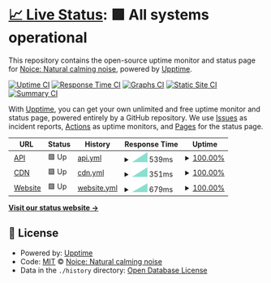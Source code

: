 # [📈 Live Status](https://status.trynoice.com): <!--live status--> **🟩 All systems operational**

This repository contains the open-source uptime monitor and status page for [Noice: Natural calming noise](https://trynoice.com), powered by [Upptime](https://github.com/upptime/upptime).

[![Uptime CI](https://github.com/trynoice/status/workflows/Uptime%20CI/badge.svg)](https://github.com/trynoice/status/actions?query=workflow%3A%22Uptime+CI%22)
[![Response Time CI](https://github.com/trynoice/status/workflows/Response%20Time%20CI/badge.svg)](https://github.com/trynoice/status/actions?query=workflow%3A%22Response+Time+CI%22)
[![Graphs CI](https://github.com/trynoice/status/workflows/Graphs%20CI/badge.svg)](https://github.com/trynoice/status/actions?query=workflow%3A%22Graphs+CI%22)
[![Static Site CI](https://github.com/trynoice/status/workflows/Static%20Site%20CI/badge.svg)](https://github.com/trynoice/status/actions?query=workflow%3A%22Static+Site+CI%22)
[![Summary CI](https://github.com/trynoice/status/workflows/Summary%20CI/badge.svg)](https://github.com/trynoice/status/actions?query=workflow%3A%22Summary+CI%22)

With [Upptime](https://upptime.js.org), you can get your own unlimited and free uptime monitor and status page, powered entirely by a GitHub repository. We use [Issues](https://github.com/trynoice/status/issues) as incident reports, [Actions](https://github.com/trynoice/status/actions) as uptime monitors, and [Pages](https://status.trynoice.com) for the status page.

<!--start: status pages-->
<!-- This summary is generated by Upptime (https://github.com/upptime/upptime) -->
<!-- Do not edit this manually, your changes will be overwritten -->
<!-- prettier-ignore -->
| URL | Status | History | Response Time | Uptime |
| --- | ------ | ------- | ------------- | ------ |
| <img alt="" src="https://favicons.githubusercontent.com/api.trynoice.com" height="13"> [API](https://api.trynoice.com/health) | 🟩 Up | [api.yml](https://github.com/trynoice/status/commits/HEAD/history/api.yml) | <details><summary><img alt="Response time graph" src="./graphs/api/response-time-week.png" height="20"> 539ms</summary><br><a href="https://status.trynoice.com/history/api"><img alt="Response time 539" src="https://img.shields.io/endpoint?url=https%3A%2F%2Fraw.githubusercontent.com%2Ftrynoice%2Fstatus%2FHEAD%2Fapi%2Fapi%2Fresponse-time.json"></a><br><a href="https://status.trynoice.com/history/api"><img alt="24-hour response time 539" src="https://img.shields.io/endpoint?url=https%3A%2F%2Fraw.githubusercontent.com%2Ftrynoice%2Fstatus%2FHEAD%2Fapi%2Fapi%2Fresponse-time-day.json"></a><br><a href="https://status.trynoice.com/history/api"><img alt="7-day response time 539" src="https://img.shields.io/endpoint?url=https%3A%2F%2Fraw.githubusercontent.com%2Ftrynoice%2Fstatus%2FHEAD%2Fapi%2Fapi%2Fresponse-time-week.json"></a><br><a href="https://status.trynoice.com/history/api"><img alt="30-day response time 539" src="https://img.shields.io/endpoint?url=https%3A%2F%2Fraw.githubusercontent.com%2Ftrynoice%2Fstatus%2FHEAD%2Fapi%2Fapi%2Fresponse-time-month.json"></a><br><a href="https://status.trynoice.com/history/api"><img alt="1-year response time 539" src="https://img.shields.io/endpoint?url=https%3A%2F%2Fraw.githubusercontent.com%2Ftrynoice%2Fstatus%2FHEAD%2Fapi%2Fapi%2Fresponse-time-year.json"></a></details> | <details><summary><a href="https://status.trynoice.com/history/api">100.00%</a></summary><a href="https://status.trynoice.com/history/api"><img alt="All-time uptime 100.00%" src="https://img.shields.io/endpoint?url=https%3A%2F%2Fraw.githubusercontent.com%2Ftrynoice%2Fstatus%2FHEAD%2Fapi%2Fapi%2Fuptime.json"></a><br><a href="https://status.trynoice.com/history/api"><img alt="24-hour uptime 100.00%" src="https://img.shields.io/endpoint?url=https%3A%2F%2Fraw.githubusercontent.com%2Ftrynoice%2Fstatus%2FHEAD%2Fapi%2Fapi%2Fuptime-day.json"></a><br><a href="https://status.trynoice.com/history/api"><img alt="7-day uptime 100.00%" src="https://img.shields.io/endpoint?url=https%3A%2F%2Fraw.githubusercontent.com%2Ftrynoice%2Fstatus%2FHEAD%2Fapi%2Fapi%2Fuptime-week.json"></a><br><a href="https://status.trynoice.com/history/api"><img alt="30-day uptime 100.00%" src="https://img.shields.io/endpoint?url=https%3A%2F%2Fraw.githubusercontent.com%2Ftrynoice%2Fstatus%2FHEAD%2Fapi%2Fapi%2Fuptime-month.json"></a><br><a href="https://status.trynoice.com/history/api"><img alt="1-year uptime 100.00%" src="https://img.shields.io/endpoint?url=https%3A%2F%2Fraw.githubusercontent.com%2Ftrynoice%2Fstatus%2FHEAD%2Fapi%2Fapi%2Fuptime-year.json"></a></details>
| <img alt="" src="https://favicons.githubusercontent.com/cdn.trynoice.com" height="13"> [CDN](https://cdn.trynoice.com/health) | 🟩 Up | [cdn.yml](https://github.com/trynoice/status/commits/HEAD/history/cdn.yml) | <details><summary><img alt="Response time graph" src="./graphs/cdn/response-time-week.png" height="20"> 351ms</summary><br><a href="https://status.trynoice.com/history/cdn"><img alt="Response time 351" src="https://img.shields.io/endpoint?url=https%3A%2F%2Fraw.githubusercontent.com%2Ftrynoice%2Fstatus%2FHEAD%2Fapi%2Fcdn%2Fresponse-time.json"></a><br><a href="https://status.trynoice.com/history/cdn"><img alt="24-hour response time 351" src="https://img.shields.io/endpoint?url=https%3A%2F%2Fraw.githubusercontent.com%2Ftrynoice%2Fstatus%2FHEAD%2Fapi%2Fcdn%2Fresponse-time-day.json"></a><br><a href="https://status.trynoice.com/history/cdn"><img alt="7-day response time 351" src="https://img.shields.io/endpoint?url=https%3A%2F%2Fraw.githubusercontent.com%2Ftrynoice%2Fstatus%2FHEAD%2Fapi%2Fcdn%2Fresponse-time-week.json"></a><br><a href="https://status.trynoice.com/history/cdn"><img alt="30-day response time 351" src="https://img.shields.io/endpoint?url=https%3A%2F%2Fraw.githubusercontent.com%2Ftrynoice%2Fstatus%2FHEAD%2Fapi%2Fcdn%2Fresponse-time-month.json"></a><br><a href="https://status.trynoice.com/history/cdn"><img alt="1-year response time 351" src="https://img.shields.io/endpoint?url=https%3A%2F%2Fraw.githubusercontent.com%2Ftrynoice%2Fstatus%2FHEAD%2Fapi%2Fcdn%2Fresponse-time-year.json"></a></details> | <details><summary><a href="https://status.trynoice.com/history/cdn">100.00%</a></summary><a href="https://status.trynoice.com/history/cdn"><img alt="All-time uptime 100.00%" src="https://img.shields.io/endpoint?url=https%3A%2F%2Fraw.githubusercontent.com%2Ftrynoice%2Fstatus%2FHEAD%2Fapi%2Fcdn%2Fuptime.json"></a><br><a href="https://status.trynoice.com/history/cdn"><img alt="24-hour uptime 100.00%" src="https://img.shields.io/endpoint?url=https%3A%2F%2Fraw.githubusercontent.com%2Ftrynoice%2Fstatus%2FHEAD%2Fapi%2Fcdn%2Fuptime-day.json"></a><br><a href="https://status.trynoice.com/history/cdn"><img alt="7-day uptime 100.00%" src="https://img.shields.io/endpoint?url=https%3A%2F%2Fraw.githubusercontent.com%2Ftrynoice%2Fstatus%2FHEAD%2Fapi%2Fcdn%2Fuptime-week.json"></a><br><a href="https://status.trynoice.com/history/cdn"><img alt="30-day uptime 100.00%" src="https://img.shields.io/endpoint?url=https%3A%2F%2Fraw.githubusercontent.com%2Ftrynoice%2Fstatus%2FHEAD%2Fapi%2Fcdn%2Fuptime-month.json"></a><br><a href="https://status.trynoice.com/history/cdn"><img alt="1-year uptime 100.00%" src="https://img.shields.io/endpoint?url=https%3A%2F%2Fraw.githubusercontent.com%2Ftrynoice%2Fstatus%2FHEAD%2Fapi%2Fcdn%2Fuptime-year.json"></a></details>
| <img alt="" src="https://favicons.githubusercontent.com/trynoice.com" height="13"> [Website](https://trynoice.com) | 🟩 Up | [website.yml](https://github.com/trynoice/status/commits/HEAD/history/website.yml) | <details><summary><img alt="Response time graph" src="./graphs/website/response-time-week.png" height="20"> 679ms</summary><br><a href="https://status.trynoice.com/history/website"><img alt="Response time 679" src="https://img.shields.io/endpoint?url=https%3A%2F%2Fraw.githubusercontent.com%2Ftrynoice%2Fstatus%2FHEAD%2Fapi%2Fwebsite%2Fresponse-time.json"></a><br><a href="https://status.trynoice.com/history/website"><img alt="24-hour response time 679" src="https://img.shields.io/endpoint?url=https%3A%2F%2Fraw.githubusercontent.com%2Ftrynoice%2Fstatus%2FHEAD%2Fapi%2Fwebsite%2Fresponse-time-day.json"></a><br><a href="https://status.trynoice.com/history/website"><img alt="7-day response time 679" src="https://img.shields.io/endpoint?url=https%3A%2F%2Fraw.githubusercontent.com%2Ftrynoice%2Fstatus%2FHEAD%2Fapi%2Fwebsite%2Fresponse-time-week.json"></a><br><a href="https://status.trynoice.com/history/website"><img alt="30-day response time 679" src="https://img.shields.io/endpoint?url=https%3A%2F%2Fraw.githubusercontent.com%2Ftrynoice%2Fstatus%2FHEAD%2Fapi%2Fwebsite%2Fresponse-time-month.json"></a><br><a href="https://status.trynoice.com/history/website"><img alt="1-year response time 679" src="https://img.shields.io/endpoint?url=https%3A%2F%2Fraw.githubusercontent.com%2Ftrynoice%2Fstatus%2FHEAD%2Fapi%2Fwebsite%2Fresponse-time-year.json"></a></details> | <details><summary><a href="https://status.trynoice.com/history/website">100.00%</a></summary><a href="https://status.trynoice.com/history/website"><img alt="All-time uptime 100.00%" src="https://img.shields.io/endpoint?url=https%3A%2F%2Fraw.githubusercontent.com%2Ftrynoice%2Fstatus%2FHEAD%2Fapi%2Fwebsite%2Fuptime.json"></a><br><a href="https://status.trynoice.com/history/website"><img alt="24-hour uptime 100.00%" src="https://img.shields.io/endpoint?url=https%3A%2F%2Fraw.githubusercontent.com%2Ftrynoice%2Fstatus%2FHEAD%2Fapi%2Fwebsite%2Fuptime-day.json"></a><br><a href="https://status.trynoice.com/history/website"><img alt="7-day uptime 100.00%" src="https://img.shields.io/endpoint?url=https%3A%2F%2Fraw.githubusercontent.com%2Ftrynoice%2Fstatus%2FHEAD%2Fapi%2Fwebsite%2Fuptime-week.json"></a><br><a href="https://status.trynoice.com/history/website"><img alt="30-day uptime 100.00%" src="https://img.shields.io/endpoint?url=https%3A%2F%2Fraw.githubusercontent.com%2Ftrynoice%2Fstatus%2FHEAD%2Fapi%2Fwebsite%2Fuptime-month.json"></a><br><a href="https://status.trynoice.com/history/website"><img alt="1-year uptime 100.00%" src="https://img.shields.io/endpoint?url=https%3A%2F%2Fraw.githubusercontent.com%2Ftrynoice%2Fstatus%2FHEAD%2Fapi%2Fwebsite%2Fuptime-year.json"></a></details>

<!--end: status pages-->

[**Visit our status website →**](https://status.trynoice.com)

## 📄 License

- Powered by: [Upptime](https://github.com/upptime/upptime)
- Code: [MIT](./LICENSE) © [Noice: Natural calming noise](https://trynoice.com)
- Data in the `./history` directory: [Open Database License](https://opendatacommons.org/licenses/odbl/1-0/)
